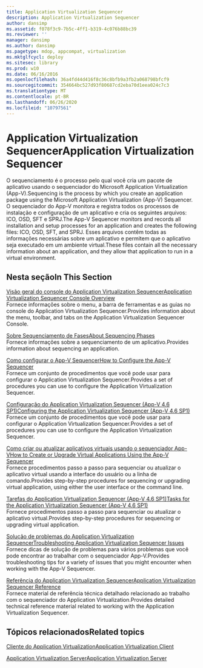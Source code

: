 ```yaml
---
title: Application Virtualization Sequencer
description: Application Virtualization Sequencer
author: dansimp
ms.assetid: f078f3c9-7b5c-4ff1-b319-4c076b88bc39
ms.reviewer: ''
manager: dansimp
ms.author: dansimp
ms.pagetype: mdop, appcompat, virtualization
ms.mktglfcycl: deploy
ms.sitesec: library
ms.prod: w10
ms.date: 06/16/2016
ms.openlocfilehash: 36a4fd44d416f8c36c8bfb9a3fb2a068798bfcf9
ms.sourcegitcommit: 354664bc527d93f80687cd2eba70d1eea024c7c3
ms.translationtype: MT
ms.contentlocale: pt-BR
ms.lasthandoff: 06/26/2020
ms.locfileid: "10797561"
---
```

# <span data-ttu-id="7d462-103">Application Virtualization Sequencer</span><span class="sxs-lookup"><span data-stu-id="7d462-103">Application Virtualization Sequencer</span></span>


<span data-ttu-id="7d462-104">O sequenciamento é o processo pelo qual você cria um pacote de aplicativo usando o sequenciador do Microsoft Application Virtualization (App-V).</span><span class="sxs-lookup"><span data-stu-id="7d462-104">Sequencing is the process by which you create an application package using the Microsoft Application Virtualization (App-V) Sequencer.</span></span> <span data-ttu-id="7d462-105">O sequenciador do App-V monitora e registra todos os processos de instalação e configuração de um aplicativo e cria os seguintes arquivos: ICO, OSD, SFT e SPRJ.</span><span class="sxs-lookup"><span data-stu-id="7d462-105">The App-V Sequencer monitors and records all installation and setup processes for an application and creates the following files: ICO, OSD, SFT, and SPRJ.</span></span> <span data-ttu-id="7d462-106">Esses arquivos contêm todas as informações necessárias sobre um aplicativo e permitem que o aplicativo seja executado em um ambiente virtual.</span><span class="sxs-lookup"><span data-stu-id="7d462-106">These files contain all the necessary information about an application, and they allow that application to run in a virtual environment.</span></span>

## <span data-ttu-id="7d462-107">Nesta seção</span><span class="sxs-lookup"><span data-stu-id="7d462-107">In This Section</span></span>


<a href="" id="application-virtualization-sequencer-console-overview"></a>[<span data-ttu-id="7d462-108">Visão geral do console do Application Virtualization Sequencer</span><span class="sxs-lookup"><span data-stu-id="7d462-108">Application Virtualization Sequencer Console Overview</span></span>](application-virtualization-sequencer-console-overview.md)  
<span data-ttu-id="7d462-109">Fornece informações sobre o menu, a barra de ferramentas e as guias no console do Application Virtualization Sequencer.</span><span class="sxs-lookup"><span data-stu-id="7d462-109">Provides information about the menu, toolbar, and tabs on the Application Virtualization Sequencer Console.</span></span>

<a href="" id="about-sequencing-phases"></a>[<span data-ttu-id="7d462-110">Sobre Sequenciamento de Fases</span><span class="sxs-lookup"><span data-stu-id="7d462-110">About Sequencing Phases</span></span>](about-sequencing-phases.md)  
<span data-ttu-id="7d462-111">Fornece informações sobre a sequenciamento de um aplicativo.</span><span class="sxs-lookup"><span data-stu-id="7d462-111">Provides information about sequencing an application.</span></span>

<a href="" id="how-to-configure-the-app-v-sequencer"></a>[<span data-ttu-id="7d462-112">Como configurar o App-V Sequencer</span><span class="sxs-lookup"><span data-stu-id="7d462-112">How to Configure the App-V Sequencer</span></span>](how-to-configure-the-app-v-sequencer.md)  
<span data-ttu-id="7d462-113">Fornece um conjunto de procedimentos que você pode usar para configurar o Application Virtualization Sequencer.</span><span class="sxs-lookup"><span data-stu-id="7d462-113">Provides a set of procedures you can use to configure the Application Virtualization Sequencer.</span></span>

<a href="" id="configuring-the-application-virtualization-sequencer--app-v-4-6-sp1-"></a>[<span data-ttu-id="7d462-114">Configuração do Application Virtualization Sequencer (App-V 4.6 SP1)</span><span class="sxs-lookup"><span data-stu-id="7d462-114">Configuring the Application Virtualization Sequencer (App-V 4.6 SP1)</span></span>](configuring-the-application-virtualization-sequencer--app-v-46-sp1-.md)  
<span data-ttu-id="7d462-115">Fornece um conjunto de procedimentos que você pode usar para configurar o Application Virtualization Sequencer.</span><span class="sxs-lookup"><span data-stu-id="7d462-115">Provides a set of procedures you can use to configure the Application Virtualization Sequencer.</span></span>

<a href="" id="how-to-create-or-upgrade-virtual-applications-using--the-app-v-sequencer"></a>[<span data-ttu-id="7d462-116">Como criar ou atualizar aplicativos virtuais usando o sequenciador App-V</span><span class="sxs-lookup"><span data-stu-id="7d462-116">How to Create or Upgrade Virtual Applications Using the App-V Sequencer</span></span>](how-to-create-or-upgrade-virtual-applications-using--the-app-v-sequencer.md)  
<span data-ttu-id="7d462-117">Fornece procedimentos passo a passo para sequenciar ou atualizar o aplicativo virtual usando a interface do usuário ou a linha de comando.</span><span class="sxs-lookup"><span data-stu-id="7d462-117">Provides step-by-step procedures for sequencing or upgrading virtual application, using either the user interface or the command line.</span></span>

<a href="" id="tasks-for-the-application-virtualization-sequencer--app-v-4-6-sp1-"></a>[<span data-ttu-id="7d462-118">Tarefas do Application Virtualization Sequencer (App-V 4.6 SP1)</span><span class="sxs-lookup"><span data-stu-id="7d462-118">Tasks for the Application Virtualization Sequencer (App-V 4.6 SP1)</span></span>](tasks-for-the-application-virtualization-sequencer--app-v-46-sp1-.md)  
<span data-ttu-id="7d462-119">Fornece procedimentos passo a passo para sequenciar ou atualizar o aplicativo virtual.</span><span class="sxs-lookup"><span data-stu-id="7d462-119">Provides step-by-step procedures for sequencing or upgrading virtual application.</span></span>

<a href="" id="troubleshooting-application-virtualization-sequencer-issues"></a>[<span data-ttu-id="7d462-120">Solução de problemas do Application Virtualization Sequencer</span><span class="sxs-lookup"><span data-stu-id="7d462-120">Troubleshooting Application Virtualization Sequencer Issues</span></span>](troubleshooting-application-virtualization-sequencer-issues.md)  
<span data-ttu-id="7d462-121">Fornece dicas de solução de problemas para vários problemas que você pode encontrar ao trabalhar com o sequenciador App-V.</span><span class="sxs-lookup"><span data-stu-id="7d462-121">Provides troubleshooting tips for a variety of issues that you might encounter when working with the App-V Sequencer.</span></span>

<a href="" id="application-virtualization-sequencer-reference"></a>[<span data-ttu-id="7d462-122">Referência do Application Virtualization Sequencer</span><span class="sxs-lookup"><span data-stu-id="7d462-122">Application Virtualization Sequencer Reference</span></span>](application-virtualization-sequencer-reference.md)  
<span data-ttu-id="7d462-123">Fornece material de referência técnica detalhado relacionado ao trabalho com o sequenciador do Application Virtualization.</span><span class="sxs-lookup"><span data-stu-id="7d462-123">Provides detailed technical reference material related to working with the Application Virtualization Sequencer.</span></span>

## <span data-ttu-id="7d462-124">Tópicos relacionados</span><span class="sxs-lookup"><span data-stu-id="7d462-124">Related topics</span></span>


[<span data-ttu-id="7d462-125">Cliente do Application Virtualization</span><span class="sxs-lookup"><span data-stu-id="7d462-125">Application Virtualization Client</span></span>](application-virtualization-client.md)

[<span data-ttu-id="7d462-126">Application Virtualization Server</span><span class="sxs-lookup"><span data-stu-id="7d462-126">Application Virtualization Server</span></span>](application-virtualization-server.md)

 

 





